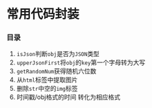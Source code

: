 # 常用代码封装

### 目录
1. `isJson`判断`obj`是否为`JSON`类型
2. `upperJsonFirst`将`obj`的`key`第一个字母转为大写
3. `getRandomNum`获得随机六位数
4. 从`html`标签中提取图片
5. 删除`str`中空的`img`标签
6. 时间戳/obj格式的时间 转化为相应格式
